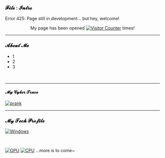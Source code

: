 ### 𝓕𝓲𝓵𝓮 : 𝓘𝓷𝓽𝓻𝓸
Error 425: Page still in development... but hey, welcome!

<p align="center">
My page has been opened
<a href="https://github.com/VoydFox" target="_blank"><img src="https://count.getloli.com/get/@VoydFox?theme=rule34" alt="Visitor Counter"></a>
times!
</p>

___
### 𝓐𝓫𝓸𝓾𝓽 𝓜𝓮

* 1
* 2
* 3


<br>

___
#### 𝓜𝔂 𝓒𝔂𝓫𝓮𝓻 𝓣𝓻𝓪𝓬𝓮

[![prank](https://img.shields.io/badge/Do_not_click-please-37729E?style=for-the-badge&logo=&logoColor=green)](https://screenprank.com/bluedeath/)

___
### 𝓜𝔂 𝓣𝓮𝓬𝓱 𝓟𝓻𝓸𝓯𝓲𝓵𝓮
[![Windows](https://img.shields.io/badge/Windows_11-353940?style=for-the-badge&logo=data:image/svg+xml;base64,PHN2ZyB4bWxucz0iaHR0cDovL3d3dy53My5vcmcvMjAwMC9zdmciIHZpZXdCb3g9IjAgMCA0ODc1IDQ4NzUiPjxwYXRoIGZpbGw9IiMwMDc4ZDQiIGQ9Ik0wIDBoMjMxMXYyMzEwSDB6bTI1NjQgMGgyMzExdjIzMTBIMjU2NHpNMCAyNTY0aDIzMTF2MjMxMUgwem0yNTY0IDBoMjMxMXYyMzExSDI1NjQiLz48L3N2Zz4=)](https://news.microsoft.com/de-de/features/windows-11/?msockid=2a40785ffe256bb3020c6c1cfff76a92)

<br>

[![GPU](https://img.shields.io/badge/Nvidia-RTX_4080-3B6A34?style=for-the-badge&logo=nvidia&logoColor=green)](https://www.techpowerup.com/gpu-specs/geforce-rtx-4080.c3888)
[![CPU](https://img.shields.io/badge/Intel_i7-13th_gen_Intel_Core_i7--13700KF-37383A?style=for-the-badge&logo=intel&logoColor=blue)](https://www.techpowerup.com/cpu-specs/core-i7-13700kf.c2853)
...more is to come~
